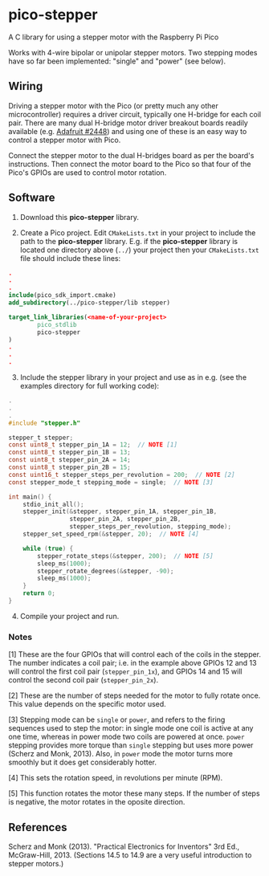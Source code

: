 # pico-stepper

A C library for using a stepper motor with the Raspberry Pi Pico

Works with 4-wire bipolar or unipolar stepper motors. Two stepping modes have so far been implemented: "single" and "power" (see below).

## Wiring

Driving a stepper motor with the Pico (or pretty much any other microcontroller) requires a driver circuit, typically one H-bridge for each coil pair. There are many dual H-bridge motor driver breakout boards readily available (e.g. [Adafruit #2448](https://www.adafruit.com/product/2448)) and using one of these is an easy way to control a stepper motor with Pico.

Connect the stepper motor to the dual H-bridges board as per the board's instructions. Then connect the motor board to the Pico so that four of the Pico's GPIOs are used to control motor rotation.

## Software

1. Download this **pico-stepper** library.

2. Create a Pico project. Edit `CMakeLists.txt` in your project to include the path to the **pico-stepper** library. E.g. if the **pico-stepper** library is located one directory above (`../`) your project then your `CMakeLists.txt` file should include these lines:
```cmake
.
.
.
include(pico_sdk_import.cmake)
add_subdirectory(../pico-stepper/lib stepper)

target_link_libraries(<name-of-your-project>
        pico_stdlib
        pico-stepper
)
.
.
.
```

3. Include the stepper library in your project and use as in e.g. (see the examples directory for full working code):
```c
.
.
.
#include "stepper.h"

stepper_t stepper;
const uint8_t stepper_pin_1A = 12;  // NOTE [1]
const uint8_t stepper_pin_1B = 13;
const uint8_t stepper_pin_2A = 14;
const uint8_t stepper_pin_2B = 15;
const uint16_t stepper_steps_per_revolution = 200;  // NOTE [2]
const stepper_mode_t stepping_mode = single;  // NOTE [3]

int main() {
    stdio_init_all();
    stepper_init(&stepper, stepper_pin_1A, stepper_pin_1B,
                 stepper_pin_2A, stepper_pin_2B,
                 stepper_steps_per_revolution, stepping_mode);
    stepper_set_speed_rpm(&stepper, 20);  // NOTE [4]

    while (true) {
        stepper_rotate_steps(&stepper, 200);  // NOTE [5]
        sleep_ms(1000);
        stepper_rotate_degrees(&stepper, -90);
        sleep_ms(1000);
    }
    return 0;
}
```

4. Compile your project and run.


### Notes

[1] These are the four GPIOs that will control each of the coils in the stepper. The number indicates a coil pair; i.e. in the example above GPIOs 12 and 13 will control the first coil pair (`stepper_pin_1x`), and GPIOs 14 and 15 will control the second coil pair (`stepper_pin_2x`).

[2] These are the number of steps needed for the motor to fully rotate once. This value depends on the specific motor used.

[3] Stepping mode can be `single` or `power`, and refers to the firing sequences used to step the motor: in single mode one coil is active at any one time, whereas in power mode two coils are powered at once. `power` stepping provides more torque than `single` stepping but uses more power (Scherz and Monk, 2013). Also, in `power` mode the motor turns more smoothly but it does get considerably hotter.

[4] This sets the rotation speed, in revolutions per minute (RPM).

[5] This function rotates the motor these many steps. If the number of steps is negative, the motor rotates in the oposite direction.

## References

Scherz and Monk (2013). "Practical Electronics for Inventors" 3rd Ed., McGraw-Hill, 2013. (Sections 14.5 to 14.9 are a very useful introduction to stepper motors.)